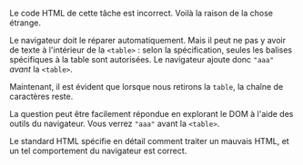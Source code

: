 Le code HTML de cette tâche est incorrect. Voilà la raison de la chose étrange.

Le navigateur doit le réparer automatiquement. Mais il peut ne pas y avoir de texte à l'intérieur de la `<table>` : selon la spécification, seules les balises spécifiques à la table sont autorisées. Le navigateur ajoute donc `"aaa"` *avant* la `<table>`.

Maintenant, il est évident que lorsque nous retirons la `table`, la chaîne de caractères reste.

La question peut être facilement répondue en explorant le DOM à l'aide des outils du navigateur. Vous verrez `"aaa"` avant la `<table>`.

Le standard HTML spécifie en détail comment traiter un mauvais HTML, et un tel comportement du navigateur est correct.
